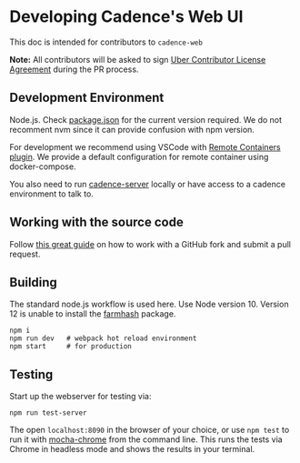 # Developing Cadence's Web UI

This doc is intended for contributors to `cadence-web`

**Note:** All contributors will be asked to sign [Uber Contributor License Agreement](http://t.uber.com/cla) during the PR process.

## Development Environment

Node.js. Check [package.json](https://github.com/uber/cadence-web/blob/master/package.json) for the current version required. We do not recomment nvm since it can provide confusion with npm version.

For development we recommend using VSCode with [Remote Containers plugin](https://marketplace.visualstudio.com/items?itemName=ms-vscode-remote.remote-containers). We provide a default configuration for remote container using docker-compose.

You also need to run [cadence-server](https://github.com/uber/cadence) locally or have access to a cadence environment to talk to.

## Working with the source code

Follow [this great guide](https://gist.github.com/Chaser324/ce0505fbed06b947d962) on how to work with a GitHub fork and submit a pull request.

## Building

The standard node.js workflow is used here. Use Node version 10. Version 12 is unable to install the 
[farmhash](https://www.npmjs.com/package/farmhash) package.

```
npm i
npm run dev   # webpack hot reload environment
npm start     # for production
```

## Testing

Start up the webserver for testing via:

```
npm run test-server
```

The open `localhost:8090` in the browser of your choice, or use `npm test` to run it with [mocha-chrome](https://www.npmjs.com/package/mocha-chrome) from the command line. This runs the tests via Chrome in headless mode and shows the results in your terminal.
